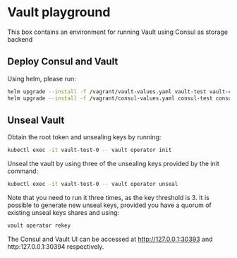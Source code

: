 # Vault playground

This box contains an environment for running Vault using Consul as storage backend

## Deploy Consul and Vault

Using helm, please run:
```bash
helm upgrade --install -f /vagrant/vault-values.yaml vault-test vault-config/vault-chart/
helm upgrade --install -f /vagrant/consul-values.yaml consul-test consul-config/consul-chart
```

## Unseal Vault

Obtain the root token and unsealing keys by running:
```bash
kubectl exec -it vault-test-0 -- vault operator init
```

Unseal the vault by using three of the unsealing keys provided by the init command:
```bash
kubectl exec -it vault-test-0 -- vault operator unseal
```

Note that you need to run it three times, as the key threshold is 3. It is possible to generate new unseal keys, provided you have a quorum of existing unseal keys shares and using:

```bash
vault operator rekey
```

The Consul and Vault UI can be accessed at http://127.0.0.1:30393 and http:127.0.0.1:30394 respectively.
